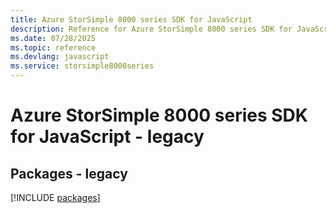 ```yaml
---
title: Azure StorSimple 8000 series SDK for JavaScript
description: Reference for Azure StorSimple 8000 series SDK for JavaScript
ms.date: 07/28/2025
ms.topic: reference
ms.devlang: javascript
ms.service: storsimple8000series
---
```

# Azure StorSimple 8000 series SDK for JavaScript - legacy
## Packages - legacy
[!INCLUDE [packages](storsimple-8000-series-index.md)]